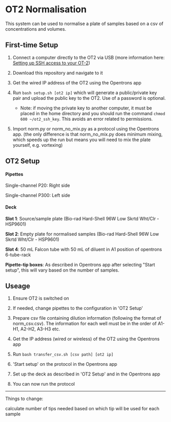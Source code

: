 # OT2 Normalisation

This system can be used to normalise a plate of samples based on a csv of concentrations and volumes.

## First-time Setup

1. Connect a computer directly to the OT2 via USB (more information here: [Setting up SSH access to your OT-2](https://support.opentrons.com/s/article/Setting-up-SSH-access-to-your-OT-2))

2. Download this repository and navigate to it

3. Get the wired IP address of the OT2 using the Opentrons app

4. Run `bash setup.sh [ot2 ip]` which will generate a public/private key pair and upload the public key to the OT2. Use of a password is optional.
   
   * Note: if moving the private key to another computer, it must be placed in the home directory and you should run the command `chmod 600 ~/ot2_ssh_key`. This avoids an error related to permissions.

5. Import norm.py or norm_no_mix.py as a protocol using the Opentrons app. 
   (the only difference is that norm_no_mix.py does minimum mixing, which speeds up the run but means you will need to mix the plate yourself, e.g. vortexing)

## OT2 Setup

#### Pipettes

Single-channel P20: Right side

Single-channel P300: Left side

#### Deck

**Slot 1**: Source/sample plate (Bio-rad Hard-Shell 96W Low Skrtd Wht/Clr - HSP9601) 

**Slot 2**: Empty plate for normalised samples (Bio-rad Hard-Shell 96W Low Skrtd Wht/Clr - HSP9601)

**Slot 4**: 50 mL Falcon tube with 50 mL of diluent in A1 position of opentrons 6-tube-rack

**Pipette-tip boxes**: As described in Opentrons app after selecting "Start setup", this will vary based on the number of samples.

## Useage

1. Ensure OT2 is switched on

2. If needed, change pipettes to the configuration in 'OT2 Setup'

3. Prepare csv file containing dilution information (following the format of norm_csv.csv). The information for each well must be in the order of A1-H1, A2-H2, A3-H3 etc.

4. Get the IP address (wired or wireless) of the OT2 using the Opentrons app

5. Run `bash transfer_csv.sh [csv path] [ot2 ip]`

6. 'Start setup' on the protocol in the Opentrons app

7. Set up the deck as described in 'OT2 Setup' and in the Opentrons app

8. You can now run the protocol

---

Things to change:

calculate number of tips needed based on which tip will be used for each sample
